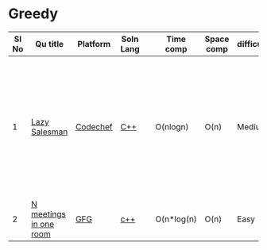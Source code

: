 # Greedy

| Sl No | Qu title | Platform                            | Soln Lang |   | Time comp | Space comp | difficulty |    | approach |
| --     | ---     |   ------                            | ---       |-- | ---       | ---        | ----       | -- | ---------|
| 1     | [Lazy Salesman](https://www.codechef.com/problems/HOLIDAYS)| [Codechef](https://github.com/C-a-thing/Code-Insight/blob/main/CodeChef/codechefQuestions.md) |[C++](https://github.com/C-a-thing/Code-Insight/blob/main/CodeChef/Greedy/C%2B%2B/Lazy%20Salesman.cpp)  | | O(nlogn)  |  O(n)   | Medium |  |<li>Sort the array in **descending order**</li><li>Iterate the array and add the value</li><li>Check in each step if it has exceded the value of W</li> |
| 2    | [N meetings in one room](https://practice.geeksforgeeks.org/problems/n-meetings-in-one-room-1587115620/1)     | [GFG ](/GFG/GFGQuestions.md) | [c++](https://github.com/C-a-thing/Code-Insight/blob/main/GFG/Greedy/C%2B%2B/N%20meetings%20in%20one%20room.cpp)       |   | O(n*log(n)       | O(n)        | Easy       |    | |
